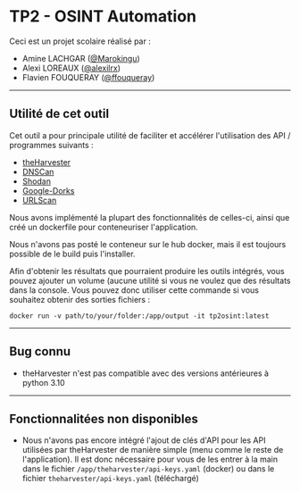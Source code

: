 # TP2 - OSINT Automation
Ceci est un projet scolaire réalisé par :
- Amine LACHGAR ([@Marokingu](https://github.com/Marokingu))
- Alexi LOREAUX ([@alexilrx](https://github.com/alexilrx))
- Flavien FOUQUERAY ([@ffouqueray](https://github.com/ffouqueray))
--------------
## Utilité de cet outil
Cet outil a pour principale utilité de faciliter et accélérer l'utilisation des API / programmes suivants :
- [theHarvester](https://github.com/laramies/theHarvester)
- [DNSCan](https://github.com/rbsec/dnscan)
- [Shodan](https://www.shodan.io)
- [Google-Dorks](https://github.com/opsdisk/pagodo)
- [URLScan](https://urlscan.io)

Nous avons implémenté la plupart des fonctionnalités de celles-ci, ainsi que créé un dockerfile pour conteneuriser l'application.

Nous n'avons pas posté le conteneur sur le hub docker, mais il est toujours possible de le build puis l'installer.

Afin d'obtenir les résultats que pourraient produire les outils intégrés, vous pouvez ajouter un volume (aucune utilité si vous ne voulez que des résultats dans la console. Vous pouvez donc utiliser cette commande si vous souhaitez obtenir des sorties fichiers :
```docker
docker run -v path/to/your/folder:/app/output -it tp2osint:latest
```
--------------
## Bug connu 
- theHarvester n'est pas compatible avec des versions antérieures à python 3.10
--------------
## Fonctionnalitées non disponibles
- Nous n'avons pas encore intégré l'ajout de clés d'API pour les API utilisées par theHarvester de manière simple (menu comme le reste de l'application). Il est donc nécessaire pour vous de les entrer à la main dans le fichier `/app/theharvester/api-keys.yaml` (docker) ou dans le fichier `theharvester/api-keys.yaml` (téléchargé)
